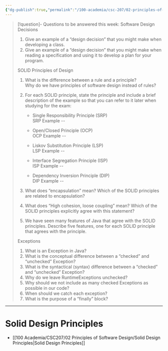 ```yaml
---
{"dg-publish":true,"permalink":"/100-academia/csc-207/02-principles-of-software-design/week-5-solid-exceptions/","tags":["cs","java","lecture","note","university"],"created":"2024-10-01T19:29:41.075-04:00","updated":"2024-10-02T15:33:10.512-04:00"}
---
```



> [!question]- Questions to be answered this week:
> Software Design Decisions
> 
> 1. Give an example of a “design decision” that you might make when developing a class.
> 2. Give an example of a “design decision” that you might make when reading a specification and using it to develop a plan for your program.
> 
> SOLID Principles of Design
> 
> 1. What is the difference between a rule and a principle?  
> Why do we have principles of software design instead of rules?
> 
> 2. For each SOLID principle, state the principle and include a brief description of the example so that you can refer to it later when studying for the exam:
> 
>    - Single Responsibility Principle (SRP)  
> SRP Example --
> 
>    - Open/Closed Principle (OCP)  
> OCP Example --
> 
>    - Liskov Substitution Principle (LSP)  
> LSP Example --
> 
>    - Interface Segregation Principle (ISP)  
> ISP Example --
> 
>    - Dependency Inversion Principle (DIP)  
> DIP Example --
> 
> 3. What does “encapsulation” mean? Which of the SOLID principles are related to encapsulation?
> 4. What does “High cohesion, loose coupling” mean? Which of the SOLID principles explicitly agree with this statement?
> 5. We have seen many features of Java that agree with the SOLID principles. Describe five features, one for each SOLID principle that agrees with the principle.
> 
> Exceptions
> 
> 1. What is an Exception in Java?
> 2. What is the conceptual difference between a “checked” and “unchecked” Exception?
> 3. What is the syntactical (syntax) difference between a “checked” and “unchecked” Exception?
> 4. Why do we leave RuntimeExceptions unchecked?
> 5. Why should we not include as many checked Exceptions as possible in our code?
> 6. When should we catch each exception?
> 7. What is the purpose of a “finally” block?

---

# Solid Design Principles

- [[100 Academia/CSC207/02 Principles of Software Design/Solid Design Principles\|Solid Design Principles]]